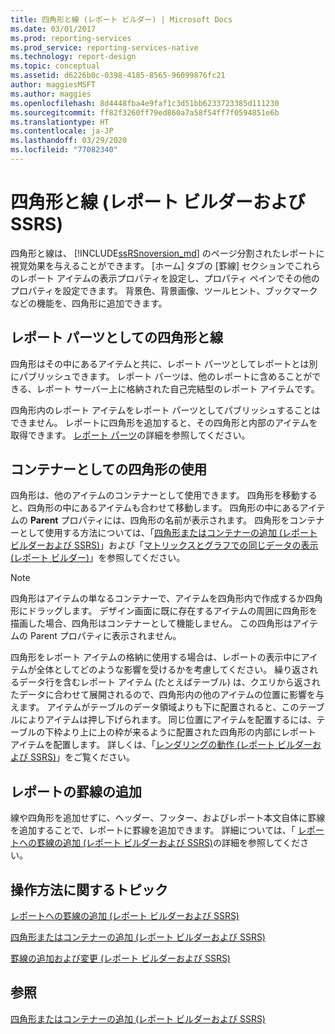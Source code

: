 ```yaml
---
title: 四角形と線 (レポート ビルダー) | Microsoft Docs
ms.date: 03/01/2017
ms.prod: reporting-services
ms.prod_service: reporting-services-native
ms.technology: report-design
ms.topic: conceptual
ms.assetid: d6226b0c-0398-4185-8565-96099876fc21
author: maggiesMSFT
ms.author: maggies
ms.openlocfilehash: 8d4448fba4e9faf1c3d51bb6233723385d111230
ms.sourcegitcommit: ff82f3260ff79ed860a7a58f54ff7f0594851e6b
ms.translationtype: HT
ms.contentlocale: ja-JP
ms.lasthandoff: 03/29/2020
ms.locfileid: "77082340"
---
```

# <a name="rectangles-and-lines-report-builder-and-ssrs"></a>四角形と線 (レポート ビルダーおよび SSRS)
  四角形と線は、 [!INCLUDE[ssRSnoversion_md](../../includes/ssrsnoversion-md.md)] のページ分割されたレポートに視覚効果を与えることができます。 [ホーム] タブの [罫線] セクションでこれらのレポート アイテムの表示プロパティを設定し、プロパティ ペインでその他のプロパティを設定できます。 背景色、背景画像、ツールヒント、ブックマークなどの機能を、四角形に追加できます。  
  
##  <a name="rectangles-and-lines-as-report-parts"></a><a name="RectanglesLinesReportParts"></a> レポート パーツとしての四角形と線  
 四角形はその中にあるアイテムと共に、レポート パーツとしてレポートとは別にパブリッシュできます。 レポート パーツは、他のレポートに含めることができる、レポート サーバー上に格納された自己完結型のレポート アイテムです。  
  
 四角形内のレポート アイテムをレポート パーツとしてパブリッシュすることはできません。 レポートに四角形を追加すると、その四角形と内部のアイテムを取得できます。  [レポート パーツ](../../reporting-services/report-design/report-parts-report-builder-and-ssrs.md)の詳細を参照してください。  
  
##  <a name="using-a-rectangle-as-a-container"></a><a name="RectangleAsContainer"></a> コンテナーとしての四角形の使用  
 四角形は、他のアイテムのコンテナーとして使用できます。 四角形を移動すると、四角形の中にあるアイテムも合わせて移動します。 四角形の中にあるアイテムの **Parent** プロパティには、四角形の名前が表示されます。 四角形をコンテナーとして使用する方法については、「[四角形またはコンテナーの追加 &#40;レポート ビルダーおよび SSRS&#41;](../../reporting-services/report-design/add-a-rectangle-or-container-report-builder-and-ssrs.md)」および「[マトリックスとグラフでの同じデータの表示 &#40;レポート ビルダー&#41;](../../reporting-services/report-design/display-the-same-data-on-a-matrix-and-a-chart-report-builder.md)」を参照してください。  
  
> [!NOTE]  
>  四角形はアイテムの単なるコンテナーで、アイテムを四角形内で作成するか四角形にドラッグします。 デザイン画面に既に存在するアイテムの周囲に四角形を描画した場合、四角形はコンテナーとして機能しません。 この四角形はアイテムの Parent プロパティに表示されません。  
  
 四角形をレポート アイテムの格納に使用する場合は、レポートの表示中にアイテムが全体としてどのような影響を受けるかを考慮してください。 繰り返されるデータ行を含むレポート アイテム (たとえばテーブル) は、クエリから返されたデータに合わせて展開されるので、四角形内の他のアイテムの位置に影響を与えます。 アイテムがテーブルのデータ領域よりも下に配置されると、このテーブルによりアイテムは押し下げられます。 同じ位置にアイテムを配置するには、テーブルの下枠より上に上の枠が来るように配置された四角形の内部にレポート アイテムを配置します。 詳しくは、「[レンダリングの動作 &#40;レポート ビルダーおよび SSRS&#41;](../../reporting-services/report-design/rendering-behaviors-report-builder-and-ssrs.md)」をご覧ください。  
  
##  <a name="adding-a-report-border"></a><a name="ReportBorder"></a> レポートの罫線の追加  
 線や四角形を追加せずに、ヘッダー、フッター、およびレポート本文自体に罫線を追加することで、レポートに罫線を追加できます。 詳細については、「 [レポートへの罫線の追加 &#40;レポート ビルダーおよび SSRS&#41;](../../reporting-services/report-design/add-a-border-to-a-report-report-builder-and-ssrs.md)の詳細を参照してください。  
  
##  <a name="how-to-topics"></a><a name="HowTo"></a> 操作方法に関するトピック  
 [レポートへの罫線の追加 &#40;レポート ビルダーおよび SSRS&#41;](../../reporting-services/report-design/add-a-border-to-a-report-report-builder-and-ssrs.md)  
  
 [四角形またはコンテナーの追加 &#40;レポート ビルダーおよび SSRS&#41;](../../reporting-services/report-design/add-a-rectangle-or-container-report-builder-and-ssrs.md)  
  
 [罫線の追加および変更 &#40;レポート ビルダーおよび SSRS&#41;](../../reporting-services/report-design/add-and-modify-a-line-report-builder-and-ssrs.md)  
  
## <a name="see-also"></a>参照  
 [四角形またはコンテナーの追加 &#40;レポート ビルダーおよび SSRS&#41;](../../reporting-services/report-design/add-a-rectangle-or-container-report-builder-and-ssrs.md)  
  
  
